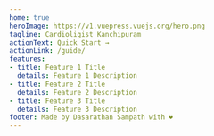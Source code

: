 ```yaml
---
home: true
heroImage: https://v1.vuepress.vuejs.org/hero.png
tagline: Cardioligist Kanchipuram
actionText: Quick Start →
actionLink: /guide/
features:
- title: Feature 1 Title
  details: Feature 1 Description
- title: Feature 2 Title
  details: Feature 2 Description
- title: Feature 3 Title
  details: Feature 3 Description
footer: Made by Dasarathan Sampath with ❤️
---
```

